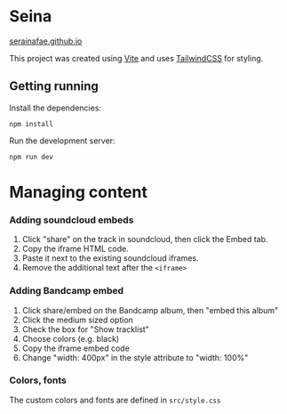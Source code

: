 # Seina

[serainafae.github.io](https://serainafae.github.io)

This project was created using [Vite](https://vite.dev/guide/) and uses
[TailwindCSS](https://tailwindcss.com/docs/installation/using-vite) for
styling.

## Getting running

Install the dependencies:

``` shell
npm install
```

Run the development server:

``` shell
npm run dev
```

# Managing content

### Adding soundcloud embeds

1. Click "share" on the track in soundcloud, then click the Embed tab.
2. Copy the iframe HTML code.
3. Paste it next to the existing soundcloud iframes.
4. Remove the additional text after the `<iframe>`

### Adding Bandcamp embed

1. Click share/embed on the Bandcamp album, then "embed this album"
2. Click the medium sized option
3. Check the box for "Show tracklist"
4. Choose colors (e.g. black)
5. Copy the iframe embed code
6. Change "width: 400px" in the style attribute to "width: 100%"

### Colors, fonts

The custom colors and fonts are defined in `src/style.css`
